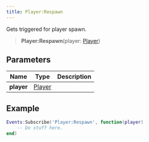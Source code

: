 ```yaml
---
title: Player:Respawn
---
```


Gets triggered for player spawn.

> **Player:Respawn**(player: [Player](/vext/ref/server/type/player))

## Parameters

| Name | Type | Description |
| ---- | ---- | ----------- |
| **player** | [Player](/vext/ref/server/type/player) |  |

## Example

```lua
Events:Subscribe('Player:Respawn', function(player)
    -- Do stuff here.
end)
```